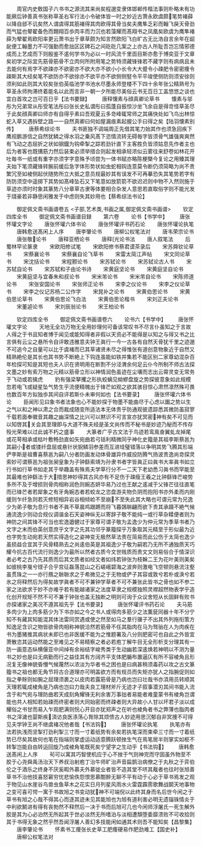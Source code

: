 <!-- { "loadSidebar": true } -->
　　周官内史敎国子六书书之源流其来尚矣程邈变隶体邯郸传楷法事则朴略未有功能厥后钟善真书张称草圣右军行法小令破体皆一时之妙近古萧永欧虞颇笔势褚薛以降自郐不讥矣然人谓虞得其筋褚得其肉欧得其骨当矣夫鹰隼乏彩而翰飞戾天骨劲而气猛也翚翟备色而翺翔百歩肉丰而力沉也若藻耀而髙翔书之凤凰矣欧虞为鹰隼褚薛为翚翟焉欧阳率更云萧书出于章草颇为知言然欧阳飞白旷古无比浩自言余年在龆龀便工翰墨力不可强勤而愈拙区区碑石之间矻矻几案之上亦古人所耻吾岂忘情邪德成而上艺成而下则殷鉴不逺何学书为必以一时风流千里靣目斯亦愈于博奕亚于文章矣初学之际宜先筋骨筋骨不立肉何所附用笔之势特须藏锋锋若不藏字则有病病且未去能何有焉字不欲疎亦不欲密亦不欲大亦不欲小小长令大大蹙令小疎肥令密密痩令疎斯其大经矣笔不欲防亦不欲徐亦不欲平亦不欲侧侧竪令平平竣使侧防则须安徐则须利如此则其大较矣张伯英临池学书池水尽墨永师登楼不下四十余年张公精熟号为草圣永师拘滞终着能名以此而言非一朝一夕所能尽美俗云书无百日工盖悠悠之谈也宜白首攻之岂可百日乎【法书要録】
　　唐释懐素与顔真卿论草书
　　懐素与邬彤为兄弟常从彤受笔法彤曰张长史私谓彤曰孤蓬自振惊沙坐飞余自是得竒怪草圣尽于此矣顔真卿曰师亦有自得乎素曰吾观夏云多竒峰辄常师之其痛快处如飞鸟出林惊蛇入草又遇拆壁之路一一自然真卿曰何如屋漏痕素起握公手曰得之矣【陆羽懐素别传】
　　唐蔡希综论书
　　夫书匪独不调端周正先借其笔力始其作也须急回疾下鹰视鹏游信之自然犹鳞之得水羽之乗风髙下恣情流转无碍毎字皆须骨气雄强爽爽然有飞动之态屈折之状如钢鐡为钩牵掣之踪若劲针直下主客胜负皆须姑息先作者主也后为者客也既搆筋力然后装束必须举措合则起发相承轻浓似云雾往来舒卷如林花开吐毎书一纸或有重字亦须字字意殊予顷尝为一体书赋亦略陈梗槩今复论之用臻其理夫始下笔须藏锋转腕前缓后急字体形势状如虫蛇相钩连意莫令断仍须简略为尚不贵繁冗至如棱侧起伏随势所立大抵之意员规最妙其有误发不可再摹恐失其笔势若字有防防须空中遥掷下其势如髙峰坠石又下笔意如放箭箭不欲迟迟则中物不入然则施于草迹亦须时时象其篆势八分章草古隶等体要相合杂发人意思若直取俗字则不能光发于牋豪若非静思闲雅发于中虑则失其妙用也【蔡希综法书论】



　　御定佩文斋书画谱卷五
<子部,艺术类,书画之属,御定佩文斋书画谱>
　　钦定四库全书
　　御定佩文斋书画谱目録
　　第六卷
　　论书【书学中】
　　唐张怀瓘文字论
　　唐张怀瓘六体书论
　　唐张怀瓘评书药石论
　　唐张怀瓘论执笔
　　唐韩愈送髙闲上人序
　　唐李肇论书
　　唐柳公权笔法对
　　唐韦荣宗论书
　　唐张敬论书
　　唐释亚栖论书
　　唐释光论书法
　　唐人叙笔法
　　后蜀林罕论篆隶
　　宋欧阳修试笔
　　宋欧阳修书蔡君谟茶录后
　　宋苏舜钦论草书
　　宋蔡襄论书
　　宋蔡襄自论飞草书
　　宋雷太简江声帖
　　宋文同论草书
　　宋沈括论书
　　宋程颢论书
　　宋苏轼论书
　　宋苏轼论古人书
　　宋苏轼自论书
　　宋苏轼和子由论书诗
　　宋黄庭坚论书
　　宋黄庭坚自论书
　　宋黄庭坚与宜春朱和叔论书
　　宋米芾论书
　　宋米芾自论书
　　宋陈师道论书
　　宋张安国论书
　　宋张师正论书
　　宋李之仪论书
　　宋李之仪论草书
　　宋李之仪记苏杨二公作字
　　宋晁补之论书
　　宋黄伯思论书
　　宋黄伯思论草书
　　宋黄伯思论飞白法
　　宋黄伯思论楷书
　　宋刘正夫论书
　　宋董逌论书
　　宋刘辰翁论书
　　宋王柏论书














　　钦定四库全书
　　御定佩文斋书画谱卷六
　　论书六【书学中】
　　唐张怀瓘文字论
　　天地无全功万物无全用妙理何可备该常叹书不尽言仆虽知之于言故人得之于书且知者博于闻见或能知得者非假以天资必不能得是以知之与得又书之比言俱有云尘之悬所令自评敢违雅意夫钟王眞行一今一古各有自然天骨犹千里之迹邈不可追今之自量可以比于虞褚而已其草诸贤未尽之得惟张有道创意物象近于自然又精熟絶伦是其长也其书势不断絶上下钩连虽能如铁并集若不能区别二家尊幼混杂百年检探可知是其短也夫人识在贤明用在断割不分泾渭余何足云仆今所制不师古法探文墨之妙有索万物之元精以筋骨立形以神情润色虽迹在尘壤而志出云霄灵变无常务于飞动或若擒虎
　　豹有强梁拏攫之形执蛟螭见蚴蟉盘旋之势探彼意象如此规模忽若电飞或疑星坠气势生乎流便精魄出于锋芒如观之欲其骇目惊心肃然凛然殊可畏也数百年方拟独歩其间自评若斯仆未审何如也【法书要录】
　　唐张怀瓘六体书论
　　臣闻形见曰象书者法象也心不能妙探于物墨不能曲尽于心虑以圗之势以生之气以和之神以肃之合而裁成随变所适法本无体贵乎防通观彼遗踪悉其微防虽寂寥千载若面奉徽音其趣之幽深情之比兴可以黙识不可言宣亦犹冥密神有矣不可见而以知啓其关会其至理即与大道不殊夫经是圣文尚传而不秘书是妙迹乃秘而不传存殁光荣难以过此诚不朽之盛事
　　大篆者广乎古文法于鸟迹若鸾鳯奋翼虬龙掉尾或花萼相承或枯叶敷畅劲直如矢宛曲若弓铦利精微同乎神化史籀是其祖李斯蔡邕为其嗣小者或镂纤盘屈或悬针状貎鳞羽参差而互进珪璧错落以争明其势飞腾其形端俨李斯是祖曹喜蔡邕为嗣八分者防画发动体骨雄异作威投防腾气扬波贵逸尚竒探灵索妙可谓蔡邕为祖张昶皇象为子钟繇索靖为孙隶书者字皆眞正曰眞书大率眞书如立行书如行草书如走其于举趣盖有殊焉夫学草行分不一二天下老幼悉习眞书而罕能至其最难也钟繇法于大措思神妙得其古风亦有不足伤于疎瘦王羲之比钟繇锋芒峻势多所不及于增损则骨肉相称润色则婉态妍华易乃过也王献之逺减于父锋芒往往直笔而已锋芒者若犀象之有牙角婉态者若蛟龙之恣盘游夫物负阴而抱阳书亦外柔而内刚缓则乍纤急则若灭修短相异岩谷相倾崄不至崩不至失此其大略也可谓元常为兄逸少为弟子敬为息行书者不眞不草晨鸡跟蹡而将飞暮鵶聮翩而欲下贵其承蹑不絶气候通流逸少则动合规仪调谐金石天姿神纵无以寄辞子敬不能纯一或行草杂糅便者则为神防之间其锋不可当也宏逸遒健过于家尊可谓子敬为孟逸少为仲元常为季草书者乃文字之末而伯英创意庶乎文字之先其功邻乎篆籀探乎万象取其元精至于形似最为近也字势生动宛若天然实得造化之姿神变无极然草法贵在简易而此公伤于太简也逸少虽损益合宜其于风骨精熟去之尚逺伯英是其祖逸少子敬为嗣若乃无所不通独质天巧耀今抗古百代流行则逸少为最所以然者古质今文世贱质而贵文文则易俗合于情深识者必考之古乃先其质而后其文质者如经文者如纬若钟张为枝榦二王为花叶美则美矣如彼桃李戛兮铿子合乎宫征磊落昆山之石嵯峨碧海之波奔则激电飞空顿则悬流注壑虽贯珠之一一亦行鴈之聮聮求之于希微见之于无物或俨子其容或敦兮若朴或涣兮若氷之将释然后为得矣故学眞者不可不兼钟学草者不可不兼张此皆书之骨也如不参二家之法欲求于妙不亦难乎若有能越诸家之法度草隶之规模独照灵襟超然物表学乎造化创开规矩不然不可不兼于钟张也盖无独断之明则可询于众议舍短从长固鲜有败书亦探诸家之美况不遵其祖先乎【法书要录】
　　唐张怀瓘评书药石论
　　夫马筋多肉少为上肉多筋少为下书亦如之今之书人或得肉多筋少之法薫莸同器十年不分宁知不有藏其知能混其体法雷同赏遇或使之然至如马之羣行骥子不出其外列拖衔策方知逸足含识之物皆欲骨肉相称神貌洽然若筋骨不任其脂肉在马为驽骀在人为肉疾在书为墨猪推其病状未即已也非医缓不能为之惟题署及八分则肥密可也自此之外皆宜萧散恣其运动然能之至难见之不易精察之者必若庖丁解牛目无全形析支分理其有一防一画意态纵横偃亚中间绰有余裕结字峻秀类于生动幽若深逺焕若神明以不测为量书之妙也是曰无病勤而行之益佳其有方阔齐平支体肥腯布置逼仄有所不容棱角且形况复无像神貌昏懵气候蔑然以浓淡为华者书之困也是曰病甚稍须毒药以攻之古文篆籀书之祖也都无角节将古合道理亦可明盖欲方而有规员而失矩亦犹人之指腕促则如指之拳賖则如腕之屈理须裹之以皮肉若露筋骨是乃病也岂曰壮哉书亦湏用员转顺其天理若辄成棱角是乃病也岂曰力哉夫良工理材斧斤无迹才子叙事潜刃其间书能入流含于和气宛与理防曲若天成刻角耀锋无利余害万事拙者易能者难童蒙书有棱角岂谓能也共人相知若始疎而终密者则大同始密而终疎者则大异故小人甘以坏君子淡以成耀俗之书甘而易入乍观肥满则恱心开目亦犹郑声之在听也棱角者书之弊薄也脂肉者书之滓濊也婴斯疾湏访良医涤荡心胷除其烦愦古人妙迹用思沉郁自非冥捜不可得见夫学钟王尚不继虞褚况他者哉【书法钩】
　　唐张怀瓘论执笔
　　执笔亦有法若执浅而坚掣打劲利掣三寸而一寸着纸势有余矣若执笔深而束牵三寸而一寸着纸势已尽矣其故何也笔在指端则掌虚运动适意腾跃顿挫生气在焉笔居半则掌实如枢不转掣岂能自由转运回旋乃成棱角笔既死矣宁望字之生动乎【书法钩】
　　唐韩愈送髙闲上人序
　　茍可以寓其巧智使机应于心不挫于气则神完而守固虽外物至不胶于心尧舜禹汤治天下养叔治射庖丁治牛师旷治声音扁鹊治病僚之于丸秋之于弈伯伦之于酒乐之终身不厌奚暇外慕夫外慕徙业者皆不造其堂不哜其胾者也往时张旭善草书不治他技喜怒窘穷忧悲愉佚怨恨思慕酣醉无聊不平有动于心必于草书焉发之观于物见山水崖谷鸟兽虫鱼草木之花实日月列星风雨水火雷霆霹雳歌舞战鬬天地事物之变可喜可愕一寓于书故旭之书变动犹神不可端倪以此终其身而名后世今闲之于草书有旭之心哉不得其心而逐其迹未见其能旭也为旭有道利害必明无遗锱铢情炎于中利欲鬭进有得有丧勃然不释然后一决于书而后旭可几也今闲师浮屠氏一死生解外胶是其为心必泊然无所起其于世必淡然无所嗜泊与淡相遭頽堕委靡溃败不可收拾则其于书得无象之然乎然吾闻浮屠人善幻多技能闲如通其术则吾不能知矣【昌黎集】
　　唐李肇论书
　　怀素书工痩张长史草工肥痩硬易作肥劲难工【国史补】
　　唐柳公权笔法对
